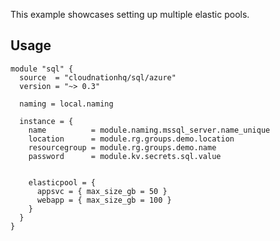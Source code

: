 This example showcases setting up multiple elastic pools.

## Usage

```hcl
module "sql" {
  source  = "cloudnationhq/sql/azure"
  version = "~> 0.3"

  naming = local.naming

  instance = {
    name          = module.naming.mssql_server.name_unique
    location      = module.rg.groups.demo.location
    resourcegroup = module.rg.groups.demo.name
    password      = module.kv.secrets.sql.value


    elasticpool = {
      appsvc = { max_size_gb = 50 }
      webapp = { max_size_gb = 100 }
    }
  }
}
```
